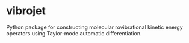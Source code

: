 # vibrojet

Python package for constructing molecular rovibrational kinetic energy operators using Taylor-mode automatic differentiation.
